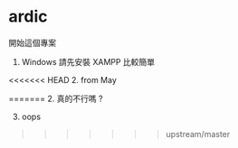 ardic
=====

開始這個專案

1. Windows 請先安裝 XAMPP 比較簡單　

<<<<<<< HEAD
2. from May

=======
2. 真的不行嗎 ?

3. oops
>>>>>>> upstream/master
